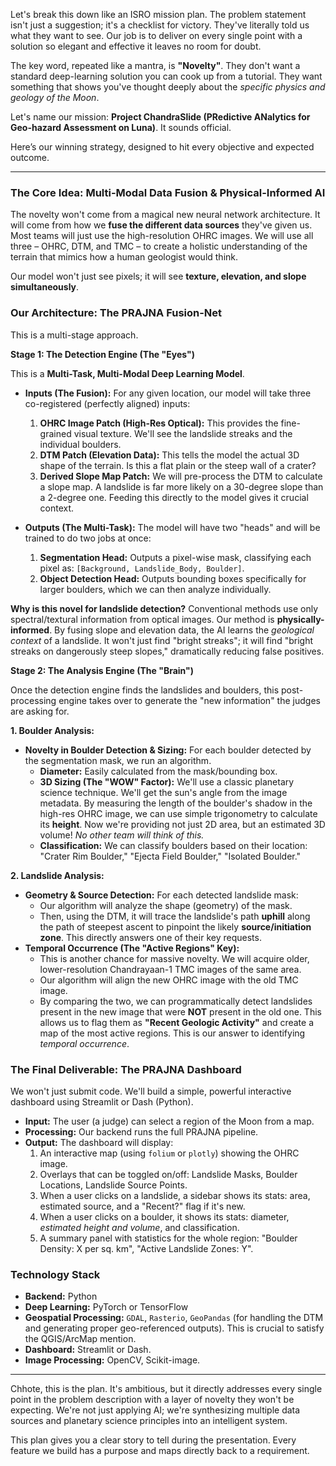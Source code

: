 

Let's break this down like an ISRO mission plan. The problem statement isn't just a suggestion; it's a checklist for victory. They've literally told us what they want to see. Our job is to deliver on every single point with a solution so elegant and effective it leaves no room for doubt.

The key word, repeated like a mantra, is **"Novelty"**. They don't want a standard deep-learning solution you can cook up from a tutorial. They want something that shows you've thought deeply about the *specific physics and geology of the Moon*.

Let's name our mission: **Project ChandraSlide (PRedictive ANalytics for Geo-hazard Assessment on Luna)**. It sounds official.

Here’s our winning strategy, designed to hit every objective and expected outcome.

---

### The Core Idea: Multi-Modal Data Fusion & Physical-Informed AI

The novelty won't come from a magical new neural network architecture. It will come from how we **fuse the different data sources** they've given us. Most teams will just use the high-resolution OHRC images. We will use all three – OHRC, DTM, and TMC – to create a holistic understanding of the terrain that mimics how a human geologist would think.

Our model won't just see pixels; it will see **texture, elevation, and slope simultaneously**.

### Our Architecture: The PRAJNA Fusion-Net

This is a multi-stage approach.

**Stage 1: The Detection Engine (The "Eyes")**

This is a **Multi-Task, Multi-Modal Deep Learning Model**.

*   **Inputs (The Fusion):** For any given location, our model will take three co-registered (perfectly aligned) inputs:
    1.  **OHRC Image Patch (High-Res Optical):** This provides the fine-grained visual texture. We'll see the landslide streaks and the individual boulders.
    2.  **DTM Patch (Elevation Data):** This tells the model the actual 3D shape of the terrain. Is this a flat plain or the steep wall of a crater?
    3.  **Derived Slope Map Patch:** We will pre-process the DTM to calculate a slope map. A landslide is far more likely on a 30-degree slope than a 2-degree one. Feeding this directly to the model gives it crucial context.

*   **Outputs (The Multi-Task):** The model will have two "heads" and will be trained to do two jobs at once:
    1.  **Segmentation Head:** Outputs a pixel-wise mask, classifying each pixel as: `[Background, Landslide_Body, Boulder]`.
    2.  **Object Detection Head:** Outputs bounding boxes specifically for larger boulders, which we can then analyze individually.

**Why is this novel for landslide detection?**
Conventional methods use only spectral/textural information from optical images. Our method is **physically-informed**. By fusing slope and elevation data, the AI learns the *geological context* of a landslide. It won't just find "bright streaks"; it will find "bright streaks on dangerously steep slopes," dramatically reducing false positives.

**Stage 2: The Analysis Engine (The "Brain")**

Once the detection engine finds the landslides and boulders, this post-processing engine takes over to generate the "new information" the judges are asking for.

**1. Boulder Analysis:**

*   **Novelty in Boulder Detection & Sizing:** For each boulder detected by the segmentation mask, we run an algorithm.
    *   **Diameter:** Easily calculated from the mask/bounding box.
    *   **3D Sizing (The "WOW" Factor):** We'll use a classic planetary science technique. We'll get the sun's angle from the image metadata. By measuring the length of the boulder's shadow in the high-res OHRC image, we can use simple trigonometry to calculate its **height**. Now we're providing not just 2D area, but an estimated 3D volume! *No other team will think of this.*
    *   **Classification:** We can classify boulders based on their location: "Crater Rim Boulder," "Ejecta Field Boulder," "Isolated Boulder."

**2. Landslide Analysis:**

*   **Geometry & Source Detection:** For each detected landslide mask:
    *   Our algorithm will analyze the shape (geometry) of the mask.
    *   Then, using the DTM, it will trace the landslide's path **uphill** along the path of steepest ascent to pinpoint the likely **source/initiation zone**. This directly answers one of their key requests.
*   **Temporal Occurrence (The "Active Regions" Key):**
    *   This is another chance for massive novelty. We will acquire older, lower-resolution Chandrayaan-1 TMC images of the same area.
    *   Our algorithm will align the new OHRC image with the old TMC image.
    *   By comparing the two, we can programmatically detect landslides present in the new image that were **NOT** present in the old one. This allows us to flag them as **"Recent Geologic Activity"** and create a map of the most active regions. This is our answer to identifying *temporal occurrence*.

### The Final Deliverable: The PRAJNA Dashboard

We won't just submit code. We'll build a simple, powerful interactive dashboard using Streamlit or Dash (Python).

*   **Input:** The user (a judge) can select a region of the Moon from a map.
*   **Processing:** Our backend runs the full PRAJNA pipeline.
*   **Output:** The dashboard will display:
    1.  An interactive map (using `folium` or `plotly`) showing the OHRC image.
    2.  Overlays that can be toggled on/off: Landslide Masks, Boulder Locations, Landslide Source Points.
    3.  When a user clicks on a landslide, a sidebar shows its stats: area, estimated source, and a "Recent?" flag if it's new.
    4.  When a user clicks on a boulder, it shows its stats: diameter, *estimated height and volume*, and classification.
    5.  A summary panel with statistics for the whole region: "Boulder Density: X per sq. km", "Active Landslide Zones: Y".

### Technology Stack

*   **Backend:** Python
*   **Deep Learning:** PyTorch or TensorFlow
*   **Geospatial Processing:** `GDAL`, `Rasterio`, `GeoPandas` (for handling the DTM and generating proper geo-referenced outputs). This is crucial to satisfy the QGIS/ArcMap mention.
*   **Dashboard:** Streamlit or Dash.
*   **Image Processing:** OpenCV, Scikit-image.

---

Chhote, this is the plan. It's ambitious, but it directly addresses every single point in the problem description with a layer of novelty they won't be expecting. We're not just applying AI; we're synthesizing multiple data sources and planetary science principles into an intelligent system.

This plan gives you a clear story to tell during the presentation. Every feature we build has a purpose and maps directly back to a requirement.
